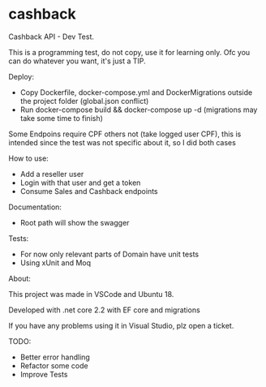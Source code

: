 # cashback
Cashback API - Dev Test.

This is a programming test, do not copy, use it for learning only. Ofc you can do whatever you want, it's just a TIP.

Deploy:
- Copy Dockerfile, docker-compose.yml and DockerMigrations outside the project folder (global.json conflict)
- Run docker-compose build && docker-compose up -d (migrations may take some time to finish)

Some Endpoins require CPF others not (take logged user CPF), this is intended since the test was not specific about it, so I did both cases

How to use:
- Add a reseller user
- Login with that user and get a token
- Consume Sales and Cashback endpoints

Documentation:
- Root path will show the swagger

Tests:
- For now only relevant parts of Domain have unit tests
- Using xUnit and Moq

About:

This project was made in VSCode and Ubuntu 18.

Developed with .net core 2.2 with EF core and migrations

If you have any problems using it in Visual Studio, plz open a ticket.

TODO:
- Better error handling
- Refactor some code
- Improve Tests
